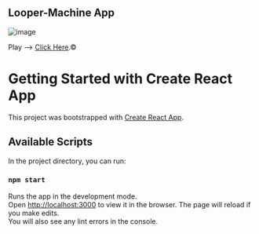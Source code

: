 ## Looper-Machine App
![image](https://user-images.githubusercontent.com/33638657/123788172-5f6c2c80-d8e4-11eb-88da-89f7ada6f9c7.png)



Play --> [Click Here](https://looper-app-machine.herokuapp.com/).&copy; 



# Getting Started with Create React App

This project was bootstrapped with [Create React App](https://github.com/facebook/create-react-app).
## Available Scripts

In the project directory, you can run:

### `npm start`

Runs the app in the development mode.\
Open [http://localhost:3000](http://localhost:3000) to view it in the browser.
The page will reload if you make edits.\
You will also see any lint errors in the console.
